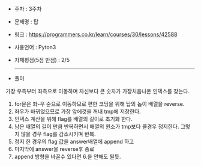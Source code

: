 * 주차 : 3주차 
* 문제명 : 탑
* 링크 : https://programmers.co.kr/learn/courses/30/lessons/42588
* 사용언어 : Pyton3
* 자체평점(5점 만점) : 2/5 
  
  ---

* 풀이

가장 우측부터 좌측으로 이동하며 자신보다 큰 숫자가 가장처음나온 인덱스를 찾는다.

1. for문은 좌-우 순으로 이동하므로 편한 코딩을 위해 탑의 놉이 배열을 reverse.
2. 좌우가 바뀌었으므로 가장 앞에것을 꺼내 tmp에 저장한다.
3. 인덱스 계산을 위해 flag를 배열의 길이로 초기화 한다.
4. 남은 배열의 길이 만큼 반복하면서 배열의 원소가 tmp보다 클경우 정지한다. 그렇지 않을 경우 flag를 감소시키며 반복.
5. 정지 한 경우의 flag 값을 answer배열에 append 하고
6. 마지막에 answer을 reverse후 종료
7. append 방향을 바꿀수 있다면 6.을 안해도 될듯.